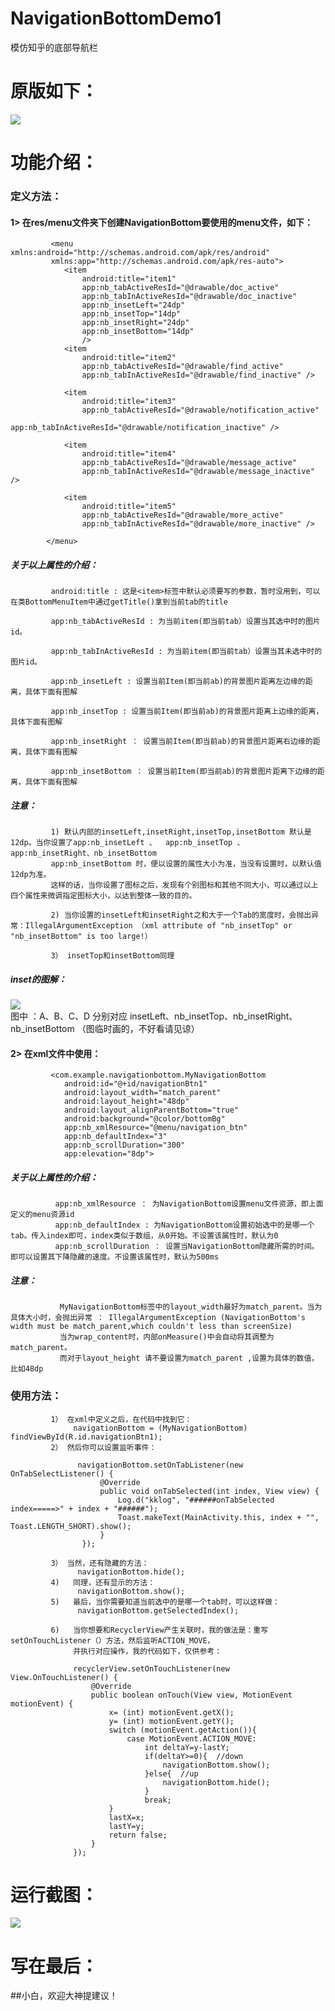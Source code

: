 # NavigationBottomDemo1
模仿知乎的底部导航栏

# 原版如下：
  ![](https://github.com/youngkaaa/NavigationBottomDemo1/raw/master/app/screens/zhihu.png)  
# 功能介绍：
###       定义方法：
####          1> 在res/menu文件夹下创建NavigationBottom要使用的menu文件，如下：
             
             <menu xmlns:android="http://schemas.android.com/apk/res/android"
             xmlns:app="http://schemas.android.com/apk/res-auto">
                <item
                    android:title="item1"
                    app:nb_tabActiveResId="@drawable/doc_active"
                    app:nb_tabInActiveResId="@drawable/doc_inactive"
                    app:nb_insetLeft="24dp"
                    app:nb_insetTop="14dp"
                    app:nb_insetRight="24dp"
                    app:nb_insetBottom="14dp"
                    />
                <item
                    android:title="item2"
                    app:nb_tabActiveResId="@drawable/find_active"
                    app:nb_tabInActiveResId="@drawable/find_inactive" />
            
                <item
                    android:title="item3"
                    app:nb_tabActiveResId="@drawable/notification_active"
                    app:nb_tabInActiveResId="@drawable/notification_inactive" />
            
                <item
                    android:title="item4"
                    app:nb_tabActiveResId="@drawable/message_active"
                    app:nb_tabInActiveResId="@drawable/message_inactive" />
            
                <item
                    android:title="item5"
                    app:nb_tabActiveResId="@drawable/more_active"
                    app:nb_tabInActiveResId="@drawable/more_inactive" />
            
            </menu>
            
#####            关于以上属性的介绍：
       
             android:title : 这是<item>标签中默认必须要写的参数，暂时没用到，可以在类BottomMenuItem中通过getTitle()拿到当前tab的title
             
             app:nb_tabActiveResId : 为当前item(即当前tab）设置当其选中时的图片id。
             
             app:nb_tabInActiveResId : 为当前item(即当前tab）设置当其未选中时的图片id。
             
             app:nb_insetLeft : 设置当前Item(即当前ab)的背景图片距离左边缘的距离，具体下面有图解
             
             app:nb_insetTop : 设置当前Item(即当前ab)的背景图片距离上边缘的距离，具体下面有图解
             
             app:nb_insetRight ： 设置当前Item(即当前ab)的背景图片距离右边缘的距离，具体下面有图解
             
             app:nb_insetBottom ： 设置当前Item(即当前ab)的背景图片距离下边缘的距离，具体下面有图解
             
#####            注意：
             1) 默认内部的insetLeft,insetRight,insetTop,insetBottom 默认是12dp。当你设置了app:nb_insetLeft 、  app:nb_insetTop 、app:nb_insetRight、nb_insetBottom
             app:nb_insetBottom 时，便以设置的属性大小为准，当没有设置时，以默认值12dp为准。
             这样的话，当你设置了图标之后，发现有个别图标和其他不同大小，可以通过以上四个属性来微调指定图标大小，以达到整体一致的目的。
             
             2) 当你设置的insetLeft和insetRight之和大于一个Tab的宽度时，会抛出异常：IllegalArgumentException （xml attribute of "nb_insetTop" or "nb_insetBottom" is too large!）
             
             3） insetTop和insetBottom同理
             
#####           inset的图解： 
 ![](https://github.com/youngkaaa/NavigationBottomDemo1/raw/master/app/screens/inset_drawable_help.png)  
   图中 ：A、B、C、D 分别对应 insetLeft、nb_insetTop、nb_insetRight、nb_insetBottom
   （图临时画的，不好看请见谅）
    
####          2> 在xml文件中使用<MyNavigationBottom></MyNavigationBottom>：
             
             <com.example.navigationbottom.MyNavigationBottom
                android:id="@+id/navigationBtn1"
                android:layout_width="match_parent"
                android:layout_height="48dp"
                android:layout_alignParentBottom="true"
                android:background="@color/bottomBg"
                app:nb_xmlResource="@menu/navigation_btn"
                app:nb_defaultIndex="3"
                app:nb_scrollDuration="300"
                app:elevation="8dp">
              
#####            关于以上属性的介绍：
              app:nb_xmlResource ： 为NavigationBottom设置menu文件资源，即上面定义的menu资源id
              app:nb_defaultIndex : 为NavigationBottom设置初始选中的是哪一个tab。传入index即可，index类似于数组，从0开始。不设置该属性时，默认为0
              app:nb_scrollDuration ： 设置当NavigationBottom隐藏所需的时间。即可以设置其下降隐藏的速度。不设置该属性时，默认为500ms
#####            注意：
               MyNavigationBottom标签中的layout_width最好为match_parent。当为具体大小时，会抛出异常 ： IllegalArgumentException (NavigationBottom's width must be match_parent,which couldn't less than screenSize)
               当为wrap_content时，内部onMeasure()中会自动将其调整为match_parent。
               而对于layout_height 请不要设置为match_parent ,设置为具体的数值，比如48dp
               
###       使用方法：
             1） 在xml中定义之后，在代码中找到它：
                  navigationBottom = (MyNavigationBottom) findViewById(R.id.navigationBtn1);
             2） 然后你可以设置监听事件：
             
                   navigationBottom.setOnTabListener(new OnTabSelectListener() {
                        @Override
                        public void onTabSelected(int index, View view) {
                            Log.d("kklog", "######onTabSelected index=====>" + index + "######");
                            Toast.makeText(MainActivity.this, index + "", Toast.LENGTH_SHORT).show();
                        }
                    });
                    
             3） 当然，还有隐藏的方法：
                   navigationBottom.hide();
             4)   同理，还有显示的方法：
                   navigationBottom.show(); 
             5)   最后，当你需要知道当前选中的是哪一个tab时，可以这样做：
                   navigationBottom.getSelectedIndex();
              
             6)   当你想要和RecyclerView产生关联时，我的做法是：重写setOnTouchListener（）方法，然后监听ACTION_MOVE，
                  并执行对应操作，我的代码如下，仅供参考：
                  
                  recyclerView.setOnTouchListener(new View.OnTouchListener() {
                      @Override
                      public boolean onTouch(View view, MotionEvent motionEvent) {
                          x= (int) motionEvent.getX();
                          y= (int) motionEvent.getY();
                          switch (motionEvent.getAction()){
                              case MotionEvent.ACTION_MOVE:
                                  int deltaY=y-lastY;
                                  if(deltaY>=0){  //down
                                      navigationBottom.show();
                                  }else{  //up
                                      navigationBottom.hide();
                                  }
                                  break;
                          }
                          lastX=x;
                          lastY=y;
                          return false;
                      } 
                  });
        
# 运行截图：
     
![](https://github.com/youngkaaa/NavigationBottomDemo1/raw/master/app/screens/record.gif)   


# 写在最后：
##小白，欢迎大神提建议！
              
              
